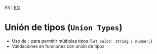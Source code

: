 <!-- MULTILANGUAJE MENU START -->
ES | [EN](https://lckpig.gitbook.io/practical-dev-handbook/typescript/advanced-types/union-types)
<!-- MULTILANGUAJE MENU END -->

# Unión de tipos (`Union Types`)

- Uso de `|` para permitir múltiples tipos (`let valor: string | number;`)
- Validaciones en funciones con unión de tipos 